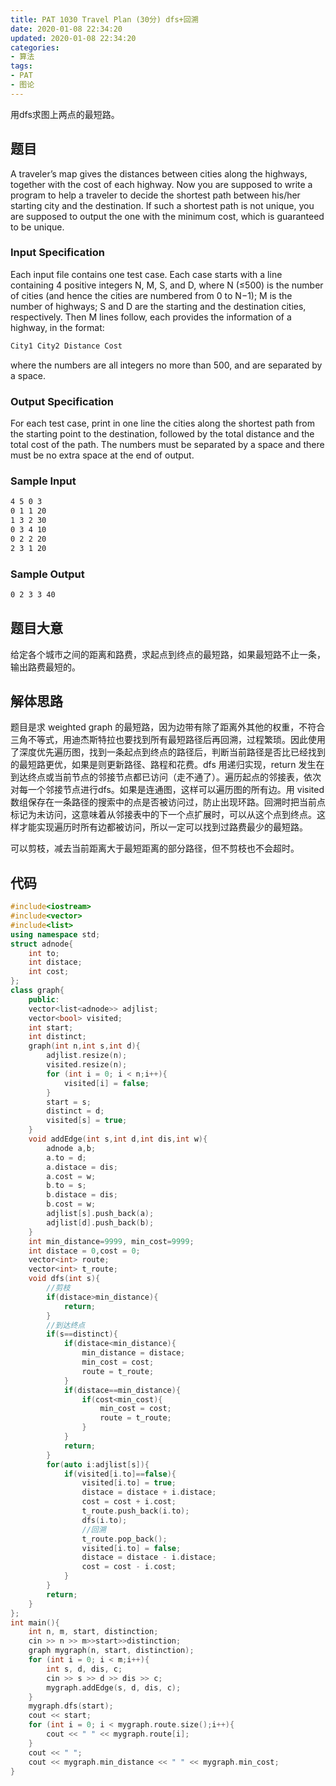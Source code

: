 ```yaml
---
title: PAT 1030 Travel Plan (30分) dfs+回溯
date: 2020-01-08 22:34:20
updated: 2020-01-08 22:34:20
categories: 
- 算法
tags:
- PAT 
- 图论
---
```


用dfs求图上两点的最短路。

## 题目

A traveler’s map gives the distances between cities along the highways, together with the cost of each highway. Now you are supposed to write a program to help a traveler to decide the shortest path between his/her starting city and the destination. If such a shortest path is not unique, you are supposed to output the one with the minimum cost, which is guaranteed to be unique.

### Input Specification

Each input file contains one test case. Each case starts with a line containing 4 positive integers N, M, S, and D, where N (≤500) is the number of cities (and hence the cities are numbered from 0 to N−1); M is the number of highways; S and D are the starting and the destination cities, respectively. Then M lines follow, each provides the information of a highway, in the format:

```bash
City1 City2 Distance Cost
```

where the numbers are all integers no more than 500, and are separated by a space.

### Output Specification

For each test case, print in one line the cities along the shortest path from the starting point to the destination, followed by the total distance and the total cost of the path. The numbers must be separated by a space and there must be no extra space at the end of output.

### Sample Input

```bash
4 5 0 3
0 1 1 20
1 3 2 30
0 3 4 10
0 2 2 20
2 3 1 20
```

### Sample Output

```bash
0 2 3 3 40
```

## 题目大意

给定各个城市之间的距离和路费，求起点到终点的最短路，如果最短路不止一条，输出路费最短的。

## 解体思路

题目是求 weighted graph 的最短路，因为边带有除了距离外其他的权重，不符合三角不等式，用迪杰斯特拉也要找到所有最短路径后再回溯，过程繁琐。因此使用了深度优先遍历图，找到一条起点到终点的路径后，判断当前路径是否比已经找到的最短路更优，如果是则更新路径、路程和花费。dfs 用递归实现，return 发生在到达终点或当前节点的邻接节点都已访问（走不通了）。遍历起点的邻接表，依次对每一个邻接节点进行dfs。如果是连通图，这样可以遍历图的所有边。用 visited 数组保存在一条路径的搜索中的点是否被访问过，防止出现环路。回溯时把当前点标记为未访问，这意味着从邻接表中的下一个点扩展时，可以从这个点到终点。这样才能实现遍历时所有边都被访问，所以一定可以找到过路费最少的最短路。

可以剪枝，减去当前距离大于最短距离的部分路径，但不剪枝也不会超时。

## 代码

```c++
#include<iostream>
#include<vector>
#include<list>
using namespace std;
struct adnode{
    int to;
    int distace;
    int cost;
};
class graph{
    public:
    vector<list<adnode>> adjlist;
    vector<bool> visited;
    int start;
    int distinct;
    graph(int n,int s,int d){
        adjlist.resize(n);
        visited.resize(n);
        for (int i = 0; i < n;i++){
            visited[i] = false;
        }
        start = s;
        distinct = d;
        visited[s] = true;
    }
    void addEdge(int s,int d,int dis,int w){
        adnode a,b;
        a.to = d;
        a.distace = dis;
        a.cost = w;
        b.to = s;
        b.distace = dis;
        b.cost = w;
        adjlist[s].push_back(a);
        adjlist[d].push_back(b);
    }
    int min_distance=9999, min_cost=9999;
    int distace = 0,cost = 0;
    vector<int> route;
    vector<int> t_route;
    void dfs(int s){
        //剪枝
        if(distace>min_distance){
            return;
        }
        //到达终点
        if(s==distinct){
            if(distace<min_distance){
                min_distance = distace;
                min_cost = cost;
                route = t_route;
            }
            if(distace==min_distance){
                if(cost<min_cost){
                    min_cost = cost;
                    route = t_route;
                }
            }
            return;
        }
        for(auto i:adjlist[s]){
            if(visited[i.to]==false){
                visited[i.to] = true;
                distace = distace + i.distace;
                cost = cost + i.cost;
                t_route.push_back(i.to);
                dfs(i.to);
                //回溯
                t_route.pop_back();
                visited[i.to] = false;
                distace = distace - i.distace;
                cost = cost - i.cost;
            }
        }
        return;
    }
};
int main(){
    int n, m, start, distinction;
    cin >> n >> m>>start>>distinction;
    graph mygraph(n, start, distinction);
    for (int i = 0; i < m;i++){
        int s, d, dis, c;
        cin >> s >> d >> dis >> c;
        mygraph.addEdge(s, d, dis, c);
    }
    mygraph.dfs(start);
    cout << start;
    for (int i = 0; i < mygraph.route.size();i++){
        cout << " " << mygraph.route[i];
    }
    cout << " ";
    cout << mygraph.min_distance << " " << mygraph.min_cost;
}
```
